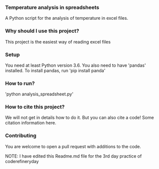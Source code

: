 ### Temperature analysis in spreadsheets

A Python script for the analysis of temperature in excel files.

### Why should I use this project?

This project is the easiest way of reading excel files

### Setup

You need at least Python version 3.6. You also need to have 'pandas' installed.
To install pandas, run 'pip install panda'

### How to run?
'python analysis_spreadsheet.py'

### How to cite this project?
We will not get in details how to do it. But you can also cite a code!
Some citation information here.

### Contributing
You are welcome to open a pull request with additions to the code.

NOTE: I have edited this Readme.md file for the 3rd day practice of coderefineryday

